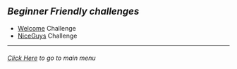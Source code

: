 ## *Beginner Friendly challenges*

* [Welcome](http://klsgit-wgcs.github.io/VishwaCTF-2023/writeups/Welcome/welcome) Challenge
* [NiceGuys](http://klsgit-wgcs.github.io/VishwaCTF-2023/writeups/Welcome/NiceGuys) Challenge


---------
###### [Click Here](http://klsgit-wgcs.github.io/VishwaCTF-2023) to go to main menu
